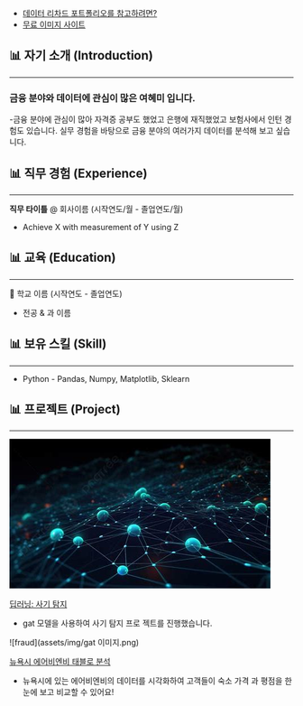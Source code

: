 * [데이터 리차드 포트폴리오를 참고하려면?](https://dongchanlim.github.io/github-portfolio/)
* [무료 이미지 사이트](https://unsplash.com/)

## 📊 자기 소개 (Introduction)
------

### 금융 분야와 데이터에 관심이 많은 여혜미 입니다.

-금융 분야에 관심이 많아 자격증 공부도 했었고 은행에 재직했었고 보험사에서 인턴 경험도 있습니다.
실무 경험을 바탕으로 금융 분야의 여러가지 데이터를 분석해 보고 싶습니다.
> 
>
> 
> 


## 📊 직무 경험 (Experience)
------

**직무 타이틀** @ 회사이름 (시작연도/월 - 졸업연도/월)

- Achieve X with measurement of Y using Z


## 📊 교육 (Education)
------
🏫 학교 이름 (시작연도 - 졸업연도)

- 전공 & 과 이름


## 📊 보유 스킬 (Skill)
------
-  Python - Pandas, Numpy, Matplotlib, Sklearn

## 📊 프로젝트 (Project)
------
![fraud](assets/img/gat.jpg)

[딥러닝: 사기 탐지]([https://github.com/dongchanlim/Python-Machine-Learning/blob/main/Semester_Project.ipynb](https://github.com/seogideogi/4mula))
- gat 모델을 사용하여 사기 탐지 프로 젝트를 진행했습니다.

![fraud](assets/img/gat 이미지.png)

[뉴욕시 에어비엔비 태블로 분석](https://public.tableau.com/app/profile/dongchan.lim/viz/AirbnbPractice_15699654202660/Story1)
- 뉴욕시에 있는 에어비엔비의 데이터를 시각화하여 고객들이 숙소 가격 과 평점을 한눈에 보고 비교할 수 있어요!
